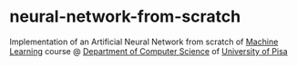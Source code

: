 # neural-network-from-scratch
Implementation of an Artificial Neural Network from scratch of [Machine Learning](https://esami.unipi.it/esami2/programma.php?c=36545) course @ [Department of Computer Science](https://di.unipi.it/en/?start=25) of [University of Pisa](https://unipi.it)

